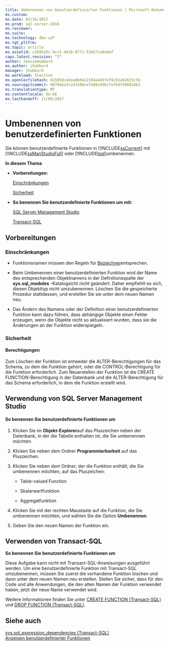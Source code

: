 ```yaml
---
title: Umbenennen von benutzerdefinierten Funktionen | Microsoft-Dokumentation
ms.custom: 
ms.date: 03/16/2017
ms.prod: sql-server-2016
ms.reviewer: 
ms.suite: 
ms.technology: dbe-udf
ms.tgt_pltfrm: 
ms.topic: article
ms.assetid: c2695a5c-9cc5-4b18-8771-53027ca9a9af
caps.latest.revision: "7"
author: JennieHubbard
ms.author: jhubbard
manager: jhubbard
ms.workload: Inactive
ms.openlocfilehash: 635850c4daa868422194a445fef8c61a02625c5b
ms.sourcegitcommit: 9678eba3c2d3100cef408c69bcfe76df49803d63
ms.translationtype: MT
ms.contentlocale: de-DE
ms.lasthandoff: 11/09/2017
---
```

# <a name="rename-user-defined-functions"></a>Umbenennen von benutzerdefinierten Funktionen
  Sie können benutzerdefinierte Funktionen in [!INCLUDE[ssCurrent](../../includes/sscurrent-md.md)] mit [!INCLUDE[ssManStudioFull](../../includes/ssmanstudiofull-md.md)] oder [!INCLUDE[tsql](../../includes/tsql-md.md)]umbenennen.  
  
 **In diesem Thema**  
  
-   **Vorbereitungen:**  
  
     [Einschränkungen](#Restrictions)  
  
     [Sicherheit](#Security)  
  
-   **So benennen Sie benutzerdefinierte Funktionen um mit:**  
  
     [SQL Server Management Studio](#SSMSProcedure)  
  
     [Transact-SQL](#TsqlProcedure)  
  
##  <a name="BeforeYouBegin"></a> Vorbereitungen  
  
###  <a name="Restrictions"></a> Einschränkungen  
  
-   Funktionsnamen müssen den Regeln für [Bezeichner](../../relational-databases/databases/database-identifiers.md)entsprechen.  
  
-   Beim Umbenennen einer benutzerdefinierten Funktion wird der Name des entsprechenden Objektnamens in der Definitionsspalte der **sys.sql_modules** -Katalogsicht nicht geändert. Daher empfiehlt es sich, diesen Objekttyp nicht umzubenennen. Löschen Sie die gespeicherte Prozedur stattdessen, und erstellen Sie sie unter dem neuen Namen neu.  
  
-   Das Ändern des Namens oder der Definition einer benutzerdefinierten Funktion kann dazu führen, dass abhängige Objekte einen Fehler erzeugen, wenn die Objekte nicht so aktualisiert wurden, dass sie die Änderungen an der Funktion widerspiegeln.  
  
###  <a name="Security"></a> Sicherheit  
  
####  <a name="Permissions"></a> Berechtigungen  
 Zum Löschen der Funktion ist entweder die ALTER-Berechtigungen für das Schema, zu dem die Funktion gehört, oder die CONTROL-Berechtigung für die Funktion erforderlich. Zum Neuerstellen der Funktion ist die CREATE FUNCTION-Berechtigung in der Datenbank und die ALTER-Berechtigung für das Schema erforderlich, in dem die Funktion erstellt wird.  
  
##  <a name="SSMSProcedure"></a> Verwendung von SQL Server Management Studio  
  
#### <a name="to-rename-user-defined-functions"></a>So benennen Sie benutzerdefinierte Funktionen um  
  
1.  Klicken Sie im **Objekt-Explorer**auf das Pluszeichen neben der Datenbank, in der die Tabelle enthalten ist, die Sie umbenennen möchten.  
  
2.  Klicken Sie neben dem Ordner **Programmierbarkeit** auf das Pluszeichen.  
  
3.  Klicken Sie neben dem Ordner, der die Funktion enthält, die Sie umbenennen möchten, auf das Pluszeichen:  
  
    -   Table-valued Function  
  
    -   Skalarwertfunktion  
  
    -   Aggregatfunktion  
  
4.  Klicken Sie mit der rechten Maustaste auf die Funktion, die Sie umbenennen möchten, und wählen Sie die Option **Umbenennen**.  
  
5.  Geben Sie den neuen Namen der Funktion ein.  
  
##  <a name="TsqlProcedure"></a> Verwenden von Transact-SQL  
 **So benennen Sie benutzerdefinierte Funktionen um**  
  
 Diese Aufgabe kann nicht mit Transact-SQL-Anweisungen ausgeführt werden. Um eine benutzerdefinierte Funktion mit Transact-SQL umzubenennen, müssen Sie zuerst die vorhandene Funktion löschen und dann unter dem neuen Namen neu erstellen. Stellen Sie sicher, dass für den Code und alle Anwendungen, die den alten Namen der Funktion verwendet haben, jetzt der neue Name verwendet wird.  
  
 Weitere Informationen finden Sie unter [CREATE FUNCTION &#40;Transact-SQL&#41;](../../t-sql/statements/create-function-transact-sql.md) und [DROP FUNCTION &#40;Transact-SQL&#41;](../../t-sql/statements/drop-function-transact-sql.md).  
  
## <a name="see-also"></a>Siehe auch  
 [sys.sql_expression_dependencies &#40;Transact-SQL&#41;](../../relational-databases/system-catalog-views/sys-sql-expression-dependencies-transact-sql.md)   
 [Anzeigen benutzerdefinierter Funktionen](../../relational-databases/user-defined-functions/view-user-defined-functions.md)  
  
  
